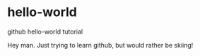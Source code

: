 # hello-world
github hello-world tutorial

Hey man. Just trying to learn github, but would rather be skiing!
